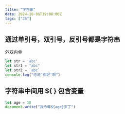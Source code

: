 ```yaml
---
title: "字符串"
date: 2024-10-06T19:08:00Z
tags: ["JS"]
---
```


## 通过单引号，双引号，反引号都是字符串

外双内单

```js
let str = 'abc'
let str1 = "abc"
let str2 = `abc`
console.log("你说'你好'啊")
```

## 字符串中间用 ${ } 包含变量

```js
let age = 18
document.write("我今年${age}岁了")
```
